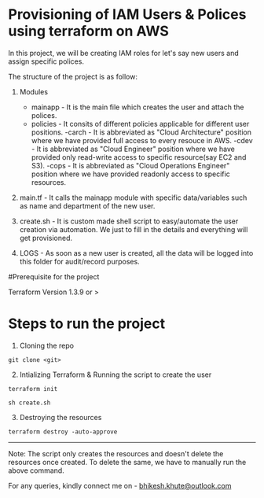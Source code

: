# Provisioning of IAM Users & Polices using terraform on AWS

In this project, we will be creating IAM roles for let's say new users and assign specific polices. 

The structure of the project is as follow:

1. Modules
	- mainapp - It is the main file which creates the user and attach the polices.
	- policies - It consits of different policies applicable for different user positions. 
		-carch - It is abbreviated as "Cloud Architecture" position where we have provided full access to every resouce in AWS.
		-cdev - It is abbreviated as "Cloud Engineer" position where we have provided only read-write access to specific resource(say EC2 and S3). 
		-cops - It is abbreviated as "Cloud Operations Engineer" position where we have provided readonly access to specific resources. 

2. main.tf - It calls the mainapp module with specific data/variables such as name and department of the new user.

3. create.sh - It is custom made shell script to easy/automate the user creation via automation. We just to fill in the details and everything will get provisioned. 

4. LOGS - As soon as a new user is created, all the data will be logged into this folder for audit/record purposes.

#Prerequisite for the project

Terraform Version 1.3.9 or >

# Steps to run the project

1. Cloning the repo

```
git clone <git>
```

2. Intializing Terraform & Running the script to create the user

```
terraform init
```

```
sh create.sh
```

3. Destroying the resources

```
terraform destroy -auto-approve
```
---
Note: The script only creates the resources and doesn't delete the resources once created. To delete the same, we have to manually run the above command.

For any queries, kindly connect me on - bhikesh.khute@outlook.com
